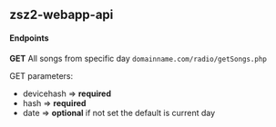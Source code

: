 ## zsz2-webapp-api

#### Endpoints

**GET** All songs from specific day
`domainname.com/radio/getSongs.php`

GET parameters:
- devicehash => **required**
- hash => **required**
- date => **optional** if not set the default is current day
